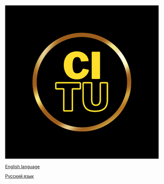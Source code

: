 


![LOGO](./screenshots/Gold%20Luxury%20Initial%20Circle%20Logo%20(1).png)

[English language](./documentationEng/documentationEng.md)

[Русский язык](./documentation/documentationRus.md)
